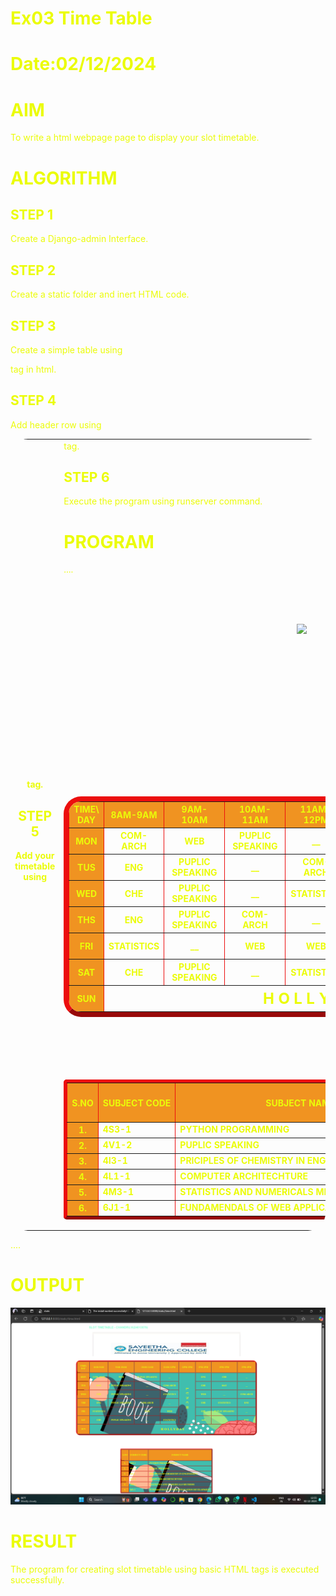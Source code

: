# Ex03 Time Table
# Date:02/12/2024
# AIM
To write a html webpage page to display your slot timetable.

# ALGORITHM
## STEP 1
Create a Django-admin Interface.

## STEP 2
Create a static folder and inert HTML code.

## STEP 3
Create a simple table using <table> tag in html.

## STEP 4
Add header row using <th> tag.

## STEP 5
Add your timetable using <td> tag.

## STEP 6
Execute the program using runserver command.

# PROGRAM
....
<!DOCTYPE html>
<html style="color: rgb(235, 252, 9);font-weight: bolder ;">
    <p style="font-size: 130%;margin-left: 560px;font-family: sans-serif;color: aquamarine;text-shadow: 20px;">
         SLOT TIMETABLE - CHANDRU.K(24013579)</p>
    <center>
        <header> <img src="/static/WhatsApp Image 2024-10-14 at 04.19.24_14728869.jpg"></header>        
    </center>
    <center>
   
<table border="8" style="align-border: center; " cellpadding="20px">
        <body>
            <tr style=" background-color: rgb(240, 147, 33);">
                <th>TIME\<BR>DAY</th>
                <th>8AM-9AM</th>
                <th>9AM-10AM</th>
                <th>10AM-11AM</th>
                <th>11AM-12PM</th>
                <th>12PM-1PM</th>
                <th>1PM-2PM</th>
                <th>2PM-3PM</th>
                <th>3PM-4PM</th>
            </tr>
             <tr>
                <th style=" background-color: rgb(240, 147, 33);" >MON</th>
                <th>COM-ARCH</th>
                <th>WEB</th>
                <th>PUPLIC SPEAKING</th>
                <th>__</th>
                <th rowspan="6" style="writing-mode: vertical-rl; font-size: 25px; letter-spacing: 5px;" >L  U  N  C  H </th>
                <th>ENG</th>
                <th>CHE</th>
                <th>__</th>
             </tr>
             <tr>
                <th style=" background-color: rgb(240, 147, 33);">TUS</th>
                <th>ENG</th>
                <th>PUPLIC SPEAKING</th>
                <th>__</th>
                <th>COM-ARCH</th>
                <th>CHE</th>
                <th>MAT</th>
                <th>__</th>
             </tr>
             <tr>
                <th style=" background-color: rgb(240, 147, 33);">WED</th>
                <th>CHE</th>
                <th>PUPLIC SPEAKING</th>
                <th>__</th>
                <th>STATISTICS</th>
                <th>WEB</th>
                <th>__</th>
                <TH>COM-ARCH</TH>
             </tr>
             <tr>
                <th style=" background-color: rgb(240, 147, 33);">THS</th>
                <th>ENG</th>
                <th>PUPLIC SPEAKING</th>
                <th>COM-ARCH</th>
                <th>__</th>
                <th>CHE</th>
                <th>STATISTICS</th>
                <th>ENG</th>
             </tr>
             <tr>
                <th style=" background-color: rgb(240, 147, 33);">FRI</th>
                <th>STATISTICS</th>
                <th>__</th>
                <th>WEB</th>
                <th>WEB</th>
                <th>CHE</th>
                <th>PUPLIC SPEAKING</th>
                <th>__</th>
             </tr>
             <tr>
                <th style=" background-color: rgb(240, 147, 33);">SAT</th>
                <th>CHE</th>
                <th>PUPLIC SPEAKING</th>
                <th>__</th>
                <th>STATISTICS</th>
                <th>web</th>
                <th>__</th>
                <TH>ENG</TH>
             </tr>
             <tr>
                <th style=" background-color: rgb(240, 147, 33);">SUN</th>
                <th colspan="8" style="font-size: x-large;">H O L L Y  D A Y </th>
             </tr>
             <br>

<table border="5" cellpadding="8" cellspacing="2" align="center" style="margin-top:100px ;border-radius: 5px;font-weight: bolder;">
        <tr style="background-color: rgb(240, 147, 33);">
            <th>
                <h4>S.NO</h4>
            </th>
            <th>
                <h4>SUBJECT CODE </h4>
            </th>
            <th>
                <h4>SUBJECT NAME </h4>
            </th>
        </tr>
        <tr>
            <th style="background-color: rgb(240, 147, 33);">1.</th>
            <td>4S3-1</td>
            <td>PYTHON PROGRAMMING </td>
        </tr>
        <tr>
            <th style="background-color: rgb(240, 147, 33);" >2.</th>
            <td>4V1-2</td>
            <td>PUPLIC SPEAKING </td>
        </tr>
        <tr>
            <th  style="background-color: rgb(240, 147, 33);">3.</th>
            <td>4I3-1</td>
            <td>PRICIPLES OF CHEMISTRY IN ENGINEERING</td>
        </tr>
        <tr>
            <th  style="background-color: rgb(240, 147, 33);">4.</th>
            <td>4L1-1</td>
            <td>COMPUTER ARCHITECHTURE </td>
        </tr>
        <tr>
            <th  style="background-color: rgb(240, 147, 33);">5.</th>
            <td>4M3-1</td>
            <td>STATISTICS AND NUMERICALS METHODS </td>
        </tr>
        <tr>
            <th  style="background-color: rgb(240, 147, 33);">6.</th>
            <td>6J1-1</td>
            <td>FUNDAMENDALS OF WEB APPLICATION DEVELOPMENT </td>
 </tr>
</table>
</body>

</html>
             <style>
               table {
                  background-image: url("/static/book.png"); border-image-width: 15cm;
               border-color: rgb(236, 14, 14);
            border-radius: 28px; table-layout: initial;}
                  body {text-emphasis-color: rgb(181, 160, 177);}
             header {
               height: 5cm;: cm;
             }
             th{
                rgb(240, 147, 33)
             }
             </style>


 </body>
</table>
</center>
</html>
....

# OUTPUT
![alt text](<Screenshot 2024-12-02 125539.png>)

# RESULT
The program for creating slot timetable using basic HTML tags is executed successfully.
